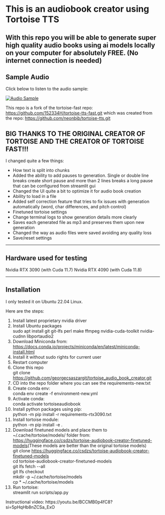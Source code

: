 <h1>This is an audiobook creator using Tortoise TTS</h1>
<h2>With this repo you will be able to generate super high quality audio books using ai models locally on your computer for absolutely FREE. (No internet connection is needed)</h2>

## Sample Audio

Click below to listen to the audio sample:

[![Audio Sample](https://img.shields.io/badge/Play-AudioSample-blue.svg)](https://raw.githubusercontent.com/georgecsaszargit/tortoise_audio_book_creator/master/demo.mp3)

This repo is a fork of the tortoise-fast repo: https://github.com/152334H/tortoise-tts-fast.git
which was created from the repo: https://github.com/neonbjb/tortoise-tts.git

<h2>BIG THANKS TO THE ORIGINAL CREATOR OF TORTOISE AND THE CREATOR OF TORTOISE FAST!!!</h2>

I changed quite a few things:
- How text is split into chunks
- Added the ability to add pauses to generation. Single or double line breaks create short pause and more than 2 lines breaks a long pause that can be configured from streamlit gui
- Changed the UI quite a bit to optimize it for audio book creation
- Ability to load in a file
- Added self correction feature that tries to fix issues with generation automatically (word, char differences, and pitch control)
- Finetuned tortoise settings
- Change terminal logs to show generation details more clearly
- Saves each generated file as mp3 and preserves them upon new generation
- Changed the way as audio files were saved avoiding any quality loss
- Save/reset settings

---------------------------------------------------
Hardware used for testing
---------------------------------------------------
Nvidia RTX 3090 (with Cuda 11.7)
Nvidia RTX 4090 (with Cuda 11.8)

---------------------------------------------------
Installation
---------------------------------------------------
<p>I only tested it on Ubuntu 22.04 Linux.</p>
<p>Here are the steps:</p>
<ol>
    <li>Install latest proprietary nvidia driver</li>
    <li>Install Ubuntu packages<br>sudo apt install git git-lfs perl make ffmpeg nvidia-cuda-toolkit nvidia-cudnn libportaudio2</li>
    <li>Download Miniconda from: <a target="_blank" rel="noopener noreferrer" href="https://docs.conda.io/projects/miniconda/en/latest/miniconda-install.html">https://docs.conda.io/projects/miniconda/en/latest/miniconda-install.html</a></li>
    <li>Install it without sudo rights for current user</li>
    <li>Restart computer</li>
    <li>Clone this repo<br>git clone <a target="_blank" rel="noopener noreferrer" href="https://github.com/georgecsaszargit/tortoise_audio_book_creator.git">https://github.com/georgecsaszargit/tortoise_audio_book_creator.git</a></li>
    <li>CD into the repo folder where you can see the requirements-new.txt</li>
    <li>Create conda env:<br>conda env create -f environment-new.yml</li>
    <li>Activate conda:&nbsp;<br>conda activate tortoiseaudiobook</li>
    <li>Install python packages using pip:<br>python -m pip install -r requirements-rtx3090.txt</li>
    <li>Install tortoise module:<br>python -m pip install -e .</li>
    <li>Download finetuned models and place them to ~/.cache/tortoise/models/ folder from: <a target="_blank" rel="noopener noreferrer" href="https://huggingface.co/csdzs/tortoise-audio-book-creator">https://huggingface.co/csdzs/tortoise-audiobook-creator-finetuned-models</a>(These models are better than the original tortoise models)<br>git clone <a target="_blank" rel="noopener noreferrer" href="https://huggingface.co/csdzs/tortoise-audio-book-creator">https://huggingface.co/csdzs/tortoise-audiobook-creator-finetuned-models</a><br>cd tortoise-audiobook-creator-finetuned-models<br>git lfs fetch --all<br>git lfs checkout<br>mkdir -p ~/.cache/tortoise/models<br>cp * ~/.cache/tortoise/models</li>
    <li>Run tortoise:<br>streamlit run scripts/app.py</li>
</ol>
<p>Instructional video: https://youtu.be/BCCMB0p4fC8?si=5pHqHb8nZCSa_ExO</p>

